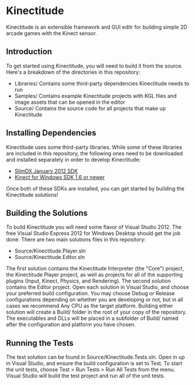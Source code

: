 Kinectitude
===========

Kinectitude is an extensible framework and GUI editr for building simple 2D arcade games with the Kinect sensor.

Introduction
------------

To get started using Kinectitude, you will need to build it from the source. Here's a breakdown of the directories in this repository:

* Libraries/ Contains some third-party dependencies Kinectitude needs to run
* Samples/ Contains example Kinectitude projects with KGL files and image assets that can be opened in the editor
* Source/ Contains the source code for all projects that make up Kinectitude

Installing Dependencies
-----------------------

Kinectitude uses some third-party libraries. While some of these libraries are included in this repository, the following ones need to be downloaded and installed separately in order to develop Kinectitude:

* [SlimDX January 2012 SDK](http://slimdx.org/download.php)
* [Kinect for Windows SDK 1.6 or newer](http://www.microsoft.com/en-us/kinectforwindows/develop/developer-downloads.aspx)

Once both of these SDKs are installed, you can get started by building the Kinectitude solutions!

Building the Solutions
----------------------

To build Kinectitude you will need some flavor of Visual Studio 2012. The free Visual Studio Express 2012 for Windows Desktop should get the job done. There are two main solutions files in this repository:

* Source/Kinectitude.Player.sln
* Source/Kinectitude.Editor.sln

The first solution contains the Kinectitude Interpreter (the "Core") project, the Kinectitude Player project, as well as projects for all of the supporting plugins (Input, Kinect, Physics, and Rendering). The second solution contains the Editor project. Open each solution in Visual Studio, and choose your preferred build configuration. You may choose Debug or Release configurations depending on whether you are developing or not, but in all cases we recommend Any CPU as the target platform. Building either solution will create a Build/ folder in the root of your copy of the repository. The executables and DLLs will be placed in a subfolder of Build/ named after the configuration and platform you have chosen. 

Running the Tests
-----------------

The test solution can be found in Source/Kinectitude.Tests.sln. Open in up in Visual Studio, and ensure the build configuration is set to Test. To start the unit tests, choose Test > Run Tests > Run All Tests from the menu. Visual Studio will build the test project and run all of the unit tests. 